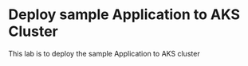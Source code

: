 # Deploy sample Application to AKS Cluster

This lab is to deploy the sample Application to AKS cluster
